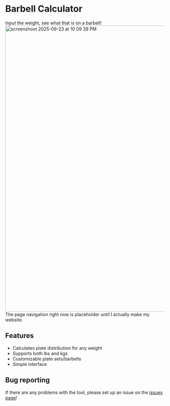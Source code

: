# Barbell Calculator

Input the weight, see what that is on a barbell!  
<img width="987" height="902" alt="screenshoot 2025-09-23 at 10 09 39 PM" src="https://github.com/user-attachments/assets/9def6034-195e-464f-8d20-849d1642b4ef" />  
The page navigation right now is placeholder until I actually make my website.

## Features
- Calculates plate distribution for any weight
- Supports both lbs and kgs
- Customizable plate sets/barbells
- Simple interface

## Bug reporting
If there are any problems with the tool, please set up an issue on the [issues page](https://github.com/duck123acb/barbell_calculator/issues)!
